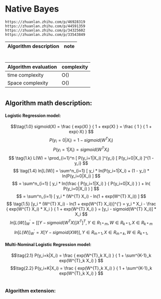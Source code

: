 # Native Bayes
```
https://zhuanlan.zhihu.com/p/46928319
https://zhuanlan.zhihu.com/p/44591359
https://zhuanlan.zhihu.com/p/34325602
https://zhuanlan.zhihu.com/p/33543849
```

Algorithm description|note
:--|:--

#
Algorithm evaluation|complexity
:--|:--
time complexity|O()
Space complexity|O()
#
## Algorithm math description:
#### Logistic Regression model:
$$\tag{1.0}
sigmoid(X)
= \frac { exp(X) } { 1 + exp(X) }
= \frac { 1 } { 1 + exp(-X) }
$$
$$\tag{1.1}
P(y_i=0|X_i) = 1 - sigmoid(W^{T} X_i)
$$
$$\tag{1.2}
P(y_i=1|X_i) = sigmoid(W^{T} X_i)
$$
$$
\tag{1.k}
L(W) = \prod_{i=1}^n
[ P(y_i=1|X_i) ]^{y_i}
[ P(y_i=0|X_i) ]^{1 - y_i}
$$
$$
\tag{1.4}
ln[L(W)] = \sum^n_{i=1} [
    y_i * ln(P(y_i=1|X_i) +
    (1 - y_i) * ln(P(y_i=0|X_i)
]
$$
$$
= \sum^n_{i=1} [
    y_i * ln(\frac
        { P(y_i=1|X_i) }
        { P(y_i=0|X_i) }
    ) + ln( P(y_i=0|X_i) )
]
$$
$$
= \sum^n_{i=1} [
    y_i * (W^{T} X_i) -
    ln(1 + exp(W^{T} X_i))
]
$$
$$
\tag{1.5}
[y_i * (W^{T} X_i) - ln(1 + exp(W^{T} X_i))]^{'} = 
y_i * X_i -
\frac { exp(W^{T} X_i) * X_i }
        { 1 + exp(W^{T} X_i) }
= [y_i - sigmoid(W^{T} X_i)] * X_i
$$
$$
\tag{1.6}
ln[L(W)]^{'}_W =
[[Y - sigmoid(W^{T} X)]X^{T}]^{T},
Y \in R_{1 * m},
W \in R_{k * 1},
X \in R_{k * m}
$$
$$
ln[L(W)]^{'}_W =
X [Y - sigmoid(X W)],
Y \in R_{m * 1},
X \in R_{m * k},
W \in R_{k * 1},
$$
#### Multi-Nominal Logistic Regression model:
$$\tag{2.1}
P(y_i=k|X_i) = \frac
{ exp(W^{T}_k X_i) }
{ 1 + \sum^{K-1}_k exp(W^{T}_k X_i) }
$$
$$\tag{2.2}
P(y_i=K|X_i) = \frac
{ exp(W^{T}_k X_i) }
{ 1 + \sum^{K-1}_k exp(W^{T}_k X_i) }
$$
#
### Algorithm extension: